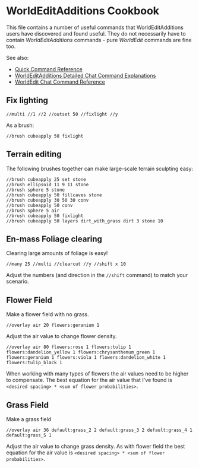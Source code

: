# WorldEditAdditions Cookbook
This file contains a number of useful commands that WorldEditAdditions users have discovered and found useful. They do not necessarily have to contain _WorldEditAdditions_ commands - pure _WorldEdit_ commands are fine too.

See also:

- [Quick Command Reference](https://github.com/sbrl/Minetest-WorldEditAdditions/tree/master#quick-command-reference)
- [WorldEditAdditions Detailed Chat Command Explanations](https://github.com/sbrl/Minetest-WorldEditAdditions/blob/master/Chat-Command-Reference.md)
- [WorldEdit Chat Command Reference](https://github.com/Uberi/Minetest-WorldEdit/blob/master/ChatCommands.md)


## Fix lighting
```
//multi //1 //2 //outset 50 //fixlight //y
```

As a brush:

```
//brush cubeapply 50 fixlight
```

## Terrain editing
The following brushes together can make large-scale terrain sculpting easy:

```
//brush cubeapply 25 set stone
//brush ellipsoid 11 9 11 stone
//brush sphere 5 stone
//brush cubeapply 50 fillcaves stone
//brush cubeapply 30 50 30 conv
//brush cubeapply 50 conv
//brush sphere 5 air
//brush cubeapply 50 fixlight
//brush cubeapply 50 layers dirt_with_grass dirt 3 stone 10
```

## En-mass Foliage clearing
Clearing large amounts of foliage is easy!

```
//many 25 //multi //clearcut //y //shift x 10
```

Adjust the numbers (and direction in the `//shift` command) to match your scenario.


## Flower Field
Make a flower field with no grass.

```
//overlay air 20 flowers:geranium 1 
```

Adjust the air value to change flower density.

```
//overlay air 80 flowers:rose 1 flowers:tulip 1 flowers:dandelion_yellow 1 flowers:chrysanthemum_green 1 flowers:geranium 1 flowers:viola 1 flowers:dandelion_white 1 flowers:tulip_black 1
```

When working with many types of flowers the air values need to be higher to compensate. The best equation for the air value that I've found is `<desired spacing> * <sum of flower probabilities>`.


## Grass Field
Make a grass field

```
//overlay air 36 default:grass_2 2 default:grass_3 2 default:grass_4 1 default:grass_5 1
```

Adjust the air value to change grass density. As with flower field the best equation for the air value is `<desired spacing> * <sum of flower probabilities>`.
